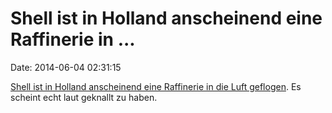 Shell ist in Holland anscheinend eine Raffinerie in \...
========================================================

Date: 2014-06-04 02:31:15

[Shell ist in Holland anscheinend eine Raffinerie in die Luft
geflogen](http://rt.com/news/163436-shell-explosion-moerdijk-netherlands/).
Es scheint echt laut geknallt zu haben.
